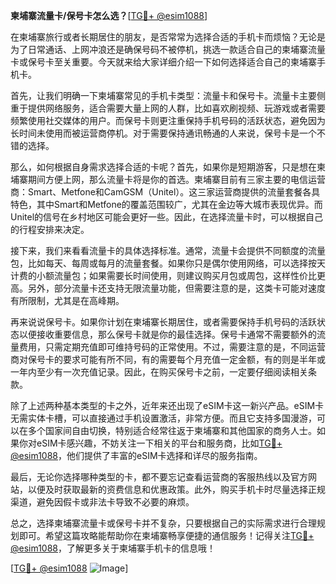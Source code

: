 **柬埔寨流量卡/保号卡怎么选？**[[TG💪+ @esim1088](https://t.me/s/esim1088)]

在柬埔寨旅行或者长期居住的朋友，是否常常为选择合适的手机卡而烦恼？无论是为了日常通话、上网冲浪还是确保号码不被停机，挑选一款适合自己的柬埔寨流量卡或保号卡至关重要。今天就来给大家详细介绍一下如何选择适合自己的柬埔寨手机卡。

首先，让我们明确一下柬埔寨常见的手机卡类型：流量卡和保号卡。流量卡主要侧重于提供网络服务，适合需要大量上网的人群，比如喜欢刷视频、玩游戏或者需要频繁使用社交媒体的用户。而保号卡则更注重保持手机号码的活跃状态，避免因为长时间未使用而被运营商停机。对于需要保持通讯畅通的人来说，保号卡是一个不错的选择。

那么，如何根据自身需求选择合适的卡呢？首先，如果你是短期游客，只是想在柬埔寨期间方便上网，那么流量卡将是你的首选。柬埔寨目前有三家主要的电信运营商：Smart、Metfone和CamGSM（Unitel）。这三家运营商提供的流量套餐各具特色，其中Smart和Metfone的覆盖范围较广，尤其在金边等大城市表现优异。而Unitel的信号在乡村地区可能会更好一些。因此，在选择流量卡时，可以根据自己的行程安排来决定。

接下来，我们来看看流量卡的具体选择标准。通常，流量卡会提供不同额度的流量包，比如每天、每周或每月的流量套餐。如果你只是偶尔使用网络，可以选择按天计费的小额流量包；如果需要长时间使用，则建议购买月包或周包，这样性价比更高。另外，部分流量卡还支持无限流量功能，但需要注意的是，这类卡可能对速度有所限制，尤其是在高峰期。

再来说说保号卡。如果你计划在柬埔寨长期居住，或者需要保持手机号码的活跃状态以便接收重要信息，那么保号卡就是你的最佳选择。保号卡通常不需要额外的流量费用，只需定期充值即可维持号码的正常使用。不过，需要注意的是，不同运营商对保号卡的要求可能有所不同，有的需要每个月充值一定金额，有的则是半年或一年内至少有一次充值记录。因此，在购买保号卡之前，一定要仔细阅读相关条款。

除了上述两种基本类型的卡之外，近年来还出现了eSIM卡这一新兴产品。eSIM卡无需实体卡槽，可以直接通过手机设置激活，非常方便。而且它支持多国漫游，可以在多个国家间自由切换，特别适合经常往返于柬埔寨和其他国家的商务人士。如果你对eSIM卡感兴趣，不妨关注一下相关的平台和服务商，比如[TG💪+ @esim1088](https://t.me/s/esim1088)，他们提供了丰富的eSIM卡选择和详尽的服务指南。

最后，无论你选择哪种类型的卡，都不要忘记查看运营商的客服热线以及官方网站，以便及时获取最新的资费信息和优惠政策。此外，购买手机卡时尽量选择正规渠道，避免因假卡或非法卡导致不必要的麻烦。

总之，选择柬埔寨流量卡或保号卡并不复杂，只要根据自己的实际需求进行合理规划即可。希望这篇攻略能帮助你在柬埔寨畅享便捷的通信服务！记得关注[TG💪+ @esim1088](https://t.me/s/esim1088)，了解更多关于柬埔寨手机卡的信息哦！

[[TG💪+ @esim1088](https://t.me/s/esim1088) ![Image](https://i.postimg.cc/4NQfJmqS/Snipaste-2025-05-13-00-14-12.png)]